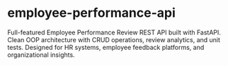 # employee-performance-api
Full-featured Employee Performance Review REST API built with FastAPI. Clean OOP architecture with CRUD operations, review analytics, and unit tests. Designed for HR systems, employee feedback platforms, and organizational insights.
